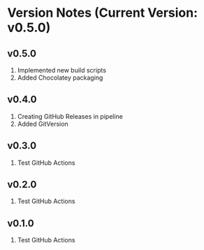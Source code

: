 Version Notes (Current Version: v0.5.0)
=======================================

v0.5.0
-----------
1. Implemented new build scripts
2. Added Chocolatey packaging

v0.4.0
-----------
1. Creating GitHub Releases in pipeline
2. Added GitVersion

v0.3.0
-----------
1. Test GitHub Actions

v0.2.0
-----------
1. Test GitHub Actions

v0.1.0
-----------
1. Test GitHub Actions
